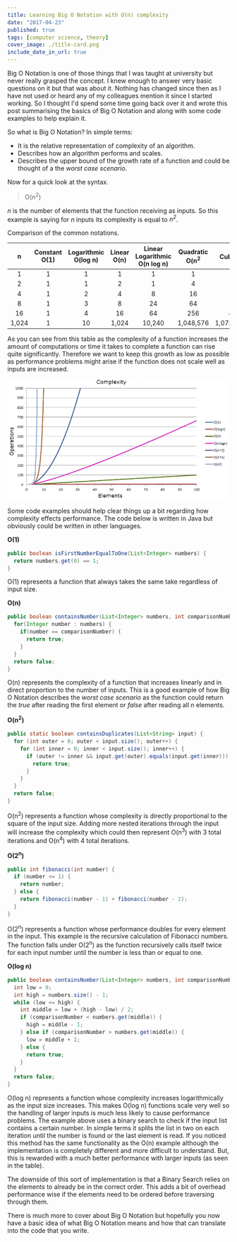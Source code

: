 ```yaml
---
title: Learning Big O Notation with O(n) complexity
date: "2017-04-23"
published: true
tags: [computer science, theory]
cover_image: ./title-card.png
include_date_in_url: true
---
```


Big O Notation is one of those things that I was taught at university but never really grasped the concept. I knew enough to answer very basic questions on it but that was about it. Nothing has changed since then as I have not used or heard any of my colleagues mention it since I started working. So I thought I'd spend some time going back over it and wrote this post summarising the basics of Big O Notation and along with some code examples to help explain it.

So what is Big O Notation? In simple terms:

- It is the relative representation of complexity of an algorithm.</li>
- Describes how an algorithm performs and scales.</li>
- Describes the upper bound of the growth rate of a function and could be thought of a the <em>worst case scenario</em>.</li>

Now for a quick look at the syntax.

> O(n<sup>2</sup>)

<em>n</em> is the number of elements that the function receiving as inputs. So this example is saying for <em>n</em> inputs its complexity is equal to <em>n<sup>2</sup></em>.

Comparison of the common notations.

|   n   | Constant O(1) | Logarithmic O(log n) | Linear O(n) | Linear Logarithmic O(n log n) | Quadratic O(n<sup>2</sup> | Cubic O(n<sup>3</sup>) |
|:-----:|:-------------:|:--------------------:|:-----------:|:-----------------------------:|:-------------------------:|:----------------------:|
|   1   |       1       |           1          |      1      |               1               |             1             |            1           |
|   2   |       1       |           1          |      2      |               1               |             4             |            8           |
|   4   |       1       |           2          |      4      |               8               |             16            |           64           |
|   8   |       1       |           3          |      8      |               24              |             64            |           512          |
|   16  |       1       |           4          |      16     |               64              |            256            |          4,096         |
| 1,024 |       1       |          10          |    1,024    |             10,240            |         1,048,576         |      1,073,741,824     |

As you can see from this table as the complexity of a function increases the amount of computations or time it takes to complete a function can rise quite significantly. Therefore we want to keep this growth as low as possible as performance problems might arise if the function does not scale well as inputs are increased.

![Graph showing how the number of operations increases with complexity](./complexity-graph.png)

Some code examples should help clear things up a bit regarding how complexity effects performance. The code below is written in Java but obviously could be written in other languages.

__O(1)__

```java
public boolean isFirstNumberEqualToOne(List<Integer> numbers) {
  return numbers.get(0) == 1;
}
```

O(1) represents a function that always takes the same take regardless of input size.

__O(n)__

```java
public boolean containsNumber(List<Integer> numbers, int comparisonNumber) {
  for(Integer number : numbers) {
    if(number == comparisonNumber) {
      return true;
    }
  }
  return false;
}
```

O(n) represents the complexity of a function that increases linearly and in direct proportion to the number of inputs. This is a good example of how Big O Notation describes the <em>worst case scenario</em> as the function could return the <em>true</em> after reading the first element or <em>false</em> after reading all <em>n</em> elements.

__O(n<sup>2</sup>)__

```java
public static boolean containsDuplicates(List<String> input) {
  for (int outer = 0; outer < input.size(); outer++) {
    for (int inner = 0; inner < input.size(); inner++) {
      if (outer != inner && input.get(outer).equals(input.get(inner))) {
        return true;
      }
    }
  }
  return false;
}
```

O(n<sup>2</sup>) represents a function whose complexity is directly proportional to the square of the input size. Adding more nested iterations through the input will increase the complexity which could then represent O(n<sup>3</sup>) with 3 total iterations and O(n<sup>4</sup>) with 4 total iterations.

__O(2<sup>n</sup>)__

```java
public int fibonacci(int number) {
  if (number <= 1) {
    return number;
  } else {
    return fibonacci(number - 1) + fibonacci(number - 2);
  }
}
```

O(2<sup>n</sup>) represents a function whose performance doubles for every element in the input. This example is the recursive calculation of Fibonacci numbers. The function falls under O(2<sup>n</sup>) as the function recursively calls itself twice for each input number until the number is less than or equal to one.

__O(log n)__

```java
public boolean containsNumber(List<Integer> numbers, int comparisonNumber) {
  int low = 0;
  int high = numbers.size() - 1;
  while (low <= high) {
    int middle = low + (high - low) / 2;
    if (comparisonNumber < numbers.get(middle)) {
      high = middle - 1;
    } else if (comparisonNumber > numbers.get(middle)) {
      low = middle + 1;
    } else {
      return true;
    }
  }
  return false;
}
```

O(log n) represents a function whose complexity increases logarithmically as the input size increases. This makes O(log n) functions scale very well so the handling of larger inputs is much less likely to cause performance problems. The example above uses a binary search to check if the input list contains a certain number. In simple terms it splits the list in two on each iteration until the number is found or the last element is read. If you noticed this method has the same functionality as the O(n) example although the implementation is completely different and more difficult to understand. But, this is rewarded with a much better performance with larger inputs (as seen in the table).

The downside of this sort of implementation is that a Binary Search relies on the elements to already be in the correct order. This adds a bit of overhead performance wise if the elements need to be ordered before traversing through them.

There is much more to cover about Big O Notation but hopefully you now have a basic idea of what Big O Notation means and how that can translate into the code that you write.